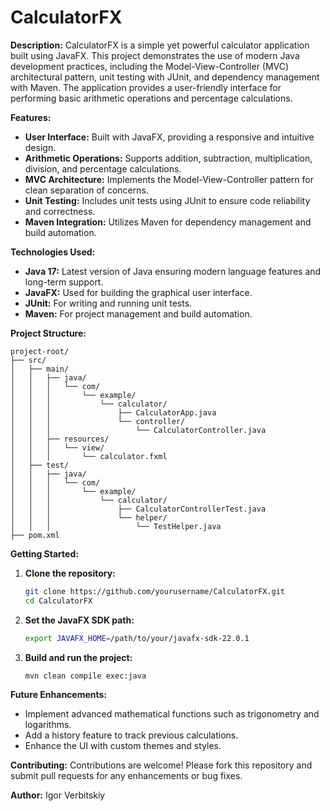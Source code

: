 # CalculatorFX

**Description:**
CalculatorFX is a simple yet powerful calculator application built using JavaFX. This project demonstrates the use of
modern Java development practices, including the Model-View-Controller (MVC) architectural pattern, unit testing with
JUnit, and dependency management with Maven. The application provides a user-friendly interface for performing basic
arithmetic operations and percentage calculations.

**Features:**

- **User Interface:** Built with JavaFX, providing a responsive and intuitive design.
- **Arithmetic Operations:** Supports addition, subtraction, multiplication, division, and percentage calculations.
- **MVC Architecture:** Implements the Model-View-Controller pattern for clean separation of concerns.
- **Unit Testing:** Includes unit tests using JUnit to ensure code reliability and correctness.
- **Maven Integration:** Utilizes Maven for dependency management and build automation.

**Technologies Used:**

- **Java 17:** Latest version of Java ensuring modern language features and long-term support.
- **JavaFX:** Used for building the graphical user interface.
- **JUnit:** For writing and running unit tests.
- **Maven:** For project management and build automation.

**Project Structure:**

```
project-root/
├── src/
│   ├── main/
│   │   ├── java/
│   │   │   └── com/
│   │   │       └── example/
│   │   │           └── calculator/
│   │   │               ├── CalculatorApp.java
│   │   │               └── controller/
│   │   │                   └── CalculatorController.java
│   │   ├── resources/
│   │   │   └── view/
│   │   │       └── calculator.fxml
│   ├── test/
│   │   ├── java/
│   │   │   └── com/
│   │   │       └── example/
│   │   │           └── calculator/
│   │   │               ├── CalculatorControllerTest.java
│   │   │               └── helper/
│   │   │                   └── TestHelper.java
├── pom.xml
```

**Getting Started:**

1. **Clone the repository:**
   ```sh
   git clone https://github.com/yourusername/CalculatorFX.git
   cd CalculatorFX
   ```
2. **Set the JavaFX SDK path:**
   ```sh
   export JAVAFX_HOME=/path/to/your/javafx-sdk-22.0.1
   ```
3. **Build and run the project:**
   ```sh
   mvn clean compile exec:java
   ```

**Future Enhancements:**

- Implement advanced mathematical functions such as trigonometry and logarithms.
- Add a history feature to track previous calculations.
- Enhance the UI with custom themes and styles.

**Contributing:**
Contributions are welcome! Please fork this repository and submit pull requests for any enhancements or bug fixes.

**Author:**
Igor Verbitskiy